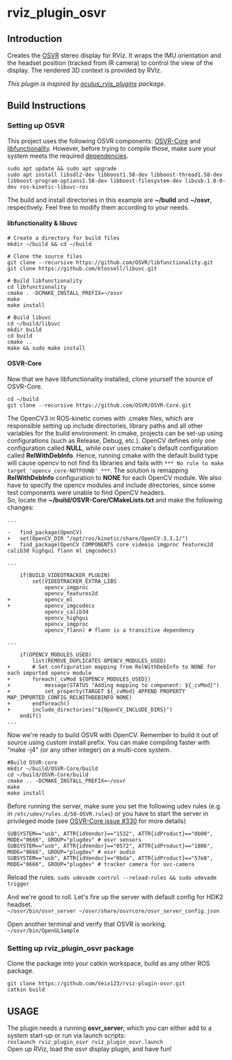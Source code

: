 # rviz\_plugin\_osvr
## Introduction
Creates the [OSVR](http://www.osvr.com) stereo display for RViz. It wraps the IMU orientation and the headset position (tracked from IR camera) to control the view of the display. The rendered 3D context is provided by RVIz.


*This plugin is inspired by [oculus\_rvis\_plugins](https://github.com/ros-visualization/oculus_rviz_plugins) package.* 

## Build Instructions
### Setting up OSVR
This project uses the following OSVR components: [OSVR-Core](https://github.com/OSVR/OSVR-Core) and [libfunctionality](https://github.com/OSVR/libfunctionality). However, before trying to compile those, make sure your system meets the required [dependencies](https://github.com/OSVR/OSVR-Docs/blob/master/Getting-Started/Installing/Linux-Build-Instructions.md).
```
sudo apt update && sudo apt upgrade
sudo apt install libsdl2-dev libboost1.58-dev libboost-thread1.58-dev libboost-program-options1.58-dev libboost-filesystem-dev libusb-1.0-0-dev ros-kinetic-libuvc-ros
```

The build and install directories in this example are **~/build** and **~/osvr**, respectively. Feel free to modify them according to your needs.

#### libfunctionality & libuvc
```
# Create a directory for build files
mkdir ~/build && cd ~/build

# Clone the source files
git clone --recursive https://github.com/OSVR/libfunctionality.git
git clone https://github.com/ktossell/libuvc.git

# Build libfunctionality
cd libfunctionality
cmake . -DCMAKE_INSTALL_PREFIX=~/osvr
make
make install

# Build libuvc
cd ~/build/libuvc
mkdir build
cd build
cmake ..
make && sudo make install
```


#### OSVR-Core
Now that we have libfunctionality installed, clone yourself the source of OSVR-Core.

```
cd ~/build
git clone --recursive https://github.com/OSVR/OSVR-Core.git
```


The OpenCV3 in ROS-kinetic comes with .cmake files, which are responsible setting up include directories, library paths and all other variables for the build environment. In cmake, projects can be set-up using configurations (such as Release, Debug, etc.). OpenCV defines only one configuration called **NULL**, while osvr uses cmake's default configuration called **RelWithDebInfo**. Hence, running cmake with the default build type will cause opencv to not find its libraries and fails with `*** No rule to make target 'opencv_core-NOTFOUND' ***`.
The solution is remapping **RelWithDebInfo** configuration to **NONE** for each OpenCV module. We also have to specify the opencv modules and include directories, since some test components were unable to find OpenCV headers.  
So, locate the **~/build/OSVR-Core/CMakeLists.txt** and make the following changes:

```
...

-   find_package(OpenCV)
+   set(OpenCV_DIR "/opt/ros/kinetic/share/OpenCV-3.3.1/")
+   find_package(OpenCV COMPONENTS core videoio imgproc features2d calib3d highgui flann ml imgcodecs)

...

    if(BUILD_VIDEOTRACKER_PLUGIN)
        set(VIDEOTRACKER_EXTRA_LIBS
            opencv_imgproc
            opencv_features2d
+           opencv_ml
+           opencv_imgcodecs
            opencv_calib3d
            opencv_highgui
            opencv_imgproc
            opencv_flann) # flann is a transitive dependency

...

    if(OPENCV_MODULES_USED)
        list(REMOVE_DUPLICATES OPENCV_MODULES_USED)
+       # Set configuration mapping from RelWithDebInfo to NONE for each imported opencv module
+       foreach(_cvMod ${OPENCV_MODULES_USED})
+           message(STATUS "Adding mapping to component: ${_cvMod}")
+           set_property(TARGET ${_cvMod} APPEND PROPERTY MAP_IMPORTED_CONFIG_RELWITHDEBINFO NONE)
+       endforeach()
+       include_directories("${OpenCV_INCLUDE_DIRS}")
    endif()
...
```

Now we're ready to build OSVR with OpenCV. Remember to build it out of source using custom install prefix. You can make compiling faster with "make -j4" (or any other integer) on a multi-core system.

```
#Build OSVR-core
mkdir ~/build/OSVR-Core/build
cd ~/build/OSVR-Core/build
cmake .. -DCMAKE_INSTALL_PREFIX=~/osvr
make
make install
```

Before running the server, make sure you set the following udev rules (e.g. in `/etc/udev/rules.d/50-OSVR.rules`) or you have to start the server in privileged mode (see [OSVR-Core issue #330](https://github.com/OSVR/OSVR-Core/issues/330) for more details)
```
SUBSYSTEM=="usb", ATTR{idVendor}=="1532", ATTR{idProduct}=="0b00", MODE="0666", GROUP="plugdev" # osvr sensors
SUBSYSTEM=="usb", ATTR{idVendor}=="0572", ATTR{idProduct}=="1806", MODE="0666", GROUP="plugdev" # osvr audio
SUBSYSTEM=="usb", ATTR{idVendor}=="0bda", ATTR{idProduct}=="57e8", MODE="0666", GROUP="plugdev" # tracker camera for uvc-camera
```
Reload the rules. `sudo udevadm control --reload-rules && sudo udevadm trigger`

And we're good to roll.
Let's fire up the server with default config for HDK2 headset.  
`~/osvr/bin/osvr_server ~/osvr/share/osvrcore/osvr_server_config.json`

Open another terminal and verify that OSVR is working.  
`~/osvr/bin/OpenGLSample`

### Setting up rviz\_plugin\_osvr package
Clone the package into your catkin workspace, build as any other ROS package.
```
git clone https://github.com/Veix123/rviz-plugin-osvr.git
catkin build
```

## USAGE
The plugin needs a running **osvr_server**, which you can either add to a system start-up or run via launch scripts:  
`roslaunch rviz_plugin_osvr rviz_plugin_osvr.launch`  
Open up RViz, load the osvr display plugin, and have fun!
